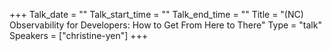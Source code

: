 +++
Talk_date = ""
Talk_start_time = ""
Talk_end_time = ""
Title = "(NC) Observability for Developers: How to Get From Here to There"
Type = "talk"
Speakers = ["christine-yen"]
+++


